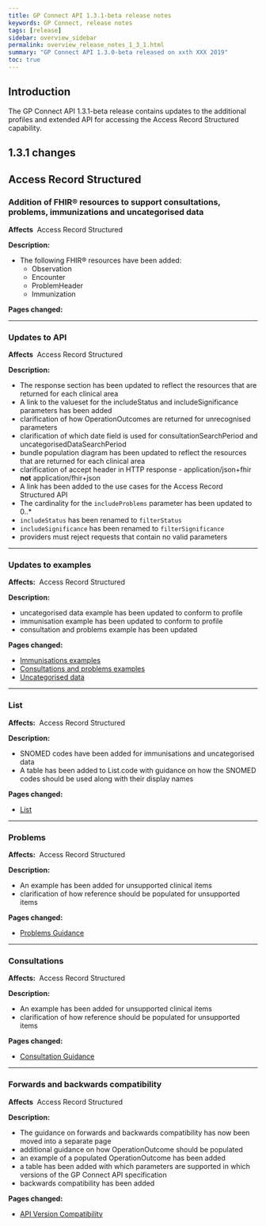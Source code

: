 ```yaml
---
title: GP Connect API 1.3.1-beta release notes
keywords: GP Connect, release notes
tags: [release]
sidebar: overview_sidebar
permalink: overview_release_notes_1_3_1.html
summary: "GP Connect API 1.3.0-beta released on xxth XXX 2019"
toc: true
---
```


## Introduction ##

The GP Connect API 1.3.1-beta release contains updates to the additional profiles and extended API for accessing the Access Record Structured capability.


## 1.3.1 changes ##

## Access Record Structured ##

### Addition of FHIR&reg; resources to support consultations, problems, immunizations and uncategorised data ###

**Affects**&nbsp; Access Record Structured

**Description:**
- The following FHIR&reg; resources have been added:
  - Observation
  - Encounter
  - ProblemHeader
  - Immunization

**Pages changed:**

---

### Updates to API ###

**Affects**&nbsp; Access Record Structured

**Description:**

- The response section has been updated to reflect the resources that are returned for each clinical area
- A link to the valueset for the includeStatus and includeSignificance parameters has been added
- clarification of how OperationOutcomes are returned for unrecognised parameters
- clarification of which date field is used for consultationSearchPeriod and uncategorisedDataSearchPeriod
- bundle population diagram has been updated to reflect the resources that are returned for each clinical area
- clarification of accept header in HTTP response - application/json+fhir **not** application/fhir+json
- A link has been added to the use cases for the Access Record Structured API
- The cardinality for the `includeProblems` parameter has been updated to 0..*
- `includeStatus` has been renamed to `filterStatus`
- `includeSignificance` has been renamed to `filterSignificance`
- providers must reject requests that contain no valid parameters

---

### Updates to examples ###

**Affects:**&nbsp; Access Record Structured

**Description:**
- uncategorised data example has been updated to conform to profile
- immunisation example has been updated to conform to profile
- consultation and problems example has been updated

**Pages changed:**
- [Immunisations examples](accessrecord_structured_development_fhir_examples_immunizations.html)
- [Consultations and problems examples](accessrecord_structured_development_fhir_examples_consultations.html)
- [Uncategorised data](accessrecord_structured_development_fhir_examples_uncategorised.html)
---

### List ###

**Affects:**&nbsp; Access Record Structured

**Description:**
- SNOMED codes have been added for immunisations and uncategorised data
- A table has been added to List.code with guidance on how the SNOMED codes should be used along with their display names

**Pages changed:**
- [List](accessrecord_structured_development_list.html)

---

### Problems ###

**Affects:**&nbsp; Access Record Structured

**Description:**
- An example has been added for unsupported clinical items
- clarification of how reference should be populated for unsupported items

**Pages changed:**
- [Problems Guidance](accessrecord_structured_development_problems_guidance.html)

---

### Consultations ###

**Affects:**&nbsp; Access Record Structured

**Description:**
- An example has been added for unsupported clinical items
- clarification of how reference should be populated for unsupported items

**Pages changed:**
- [Consultation Guidance](accessrecord_structured_development_consultation_guidance.html)

---

### Forwards and backwards compatibility ###

**Affects**&nbsp; Access Record Structured

**Description:**

- The guidance on forwards and backwards compatibility has now been moved into a separate page
- additional guidance on how OperationOutcome should be populated
- an example of a populated OperationOutcome has been added
- a table has been added with which parameters are supported in which versions of the GP Connect API specification
- backwards compatibility has been added

**Pages changed:**

- [API Version Compatibility](accessrecord_structured_development_version_compatibility.html)
